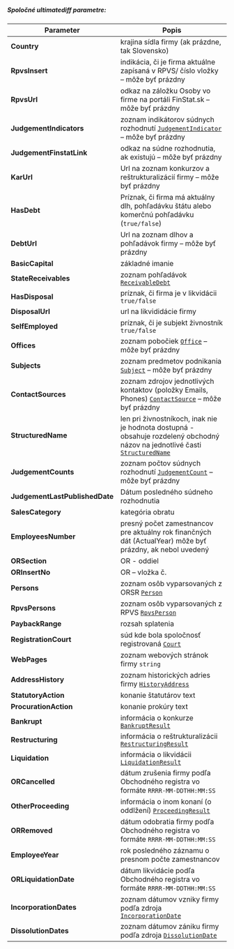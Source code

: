 ##### Spoločné ultimatediff parametre:
| Parameter | Popis |
| ----------- | ----------- |
| **Country**| krajina sídla firmy (ak prázdne, tak Slovensko) |
| **RpvsInsert** | indikácia, či je firma aktuálne zapísaná v RPVS/ číslo vložky – môže byť prázdny |
| **RpvsUrl** | odkaz na záložku Osoby vo firme na portáli FinStat.sk – môže byť prázdny |
| **JudgementIndicators** | zoznam indikátorov súdnych rozhodnutí [`JudgementIndicator`](#JudgementIndicator) – môže byť prázdny |
| **JudgementFinstatLink** | odkaz na súdne rozhodnutia, ak existujú – môže byť prázdny |
| **KarUrl** | Url na zoznam konkurzov a reštrukturalizácií firmy – môže byť prázdny |
| **HasDebt** | Príznak, či firma má aktuálny dlh, pohľadávku štátu alebo komerčnú pohľadávku (`true/false`) |
| **DebtUrl** | Url na zoznam dlhov a pohľadávok firmy – môže byť prázdny |
| **BasicCapital** | základné imanie |
| **StateReceivables** | zoznam pohľadávok [`ReceivableDebt`](#ReceivableDebt) |
| **HasDisposal** | príznak, či firma je v likvidácii `true/false` |
| **DisposalUrl** | url na likvididácie firmy |
| **SelfEmployed** | príznak, či je subjekt živnostník `true/false` |
| **Offices** | zoznam pobočiek [`Office`](#Office) – môže byť prázdny |
| **Subjects** | zoznam predmetov podnikania [`Subject`](#Subject) – môže byť prázdny |
| **ContactSources** | zoznam zdrojov jednotlivých kontaktov (položky Emails, Phones) [`ContactSource`](#ContactSource) – môže byť prázdny |
| **StructuredName** | len pri živnostníkoch, inak nie je hodnota dostupná - obsahuje rozdelený obchodný názov na jednotlivé časti [`StructuredName`](#StructuredName) |
| **JudgementCounts** | zoznam počtov súdnych rozhodnutí [`JudgementCount`](#JudgementCount) – môže byť prázdny |
| **JudgementLastPublishedDate** | Dátum posledného súdneho rozhodnutia |
| **SalesCategory** | kategória obratu |
| **EmployeesNumber** | presný počet zamestnancov pre aktuálny rok finančných dát (ActualYear) môže byť prázdny, ak nebol uvedený |
| **ORSection** | OR - oddiel |
| **ORInsertNo** | OR – vložka č. |
| **Persons** |  zoznam osôb vyparsovaných z ORSR [`Person`](#Person)|
| **RpvsPersons** | zoznam osôb vyparsovaných z RPVS [`RpvsPerson`](#RpvsPerson)|
| **PaybackRange** | rozsah splatenia |
| **RegistrationCourt** | súd kde bola spoločnosť registrovaná  [`Court`](#Court)|
| **WebPages** | zoznam webových stránok firmy `string` |
| **AddressHistory** | zoznam historických adries firmy [`HistoryAddress`](#HistoryAddress) |
| **StatutoryAction** | konanie štatutárov text |
| **ProcurationAction** | konanie prokúry text |
| **Bankrupt** | informácia o konkurze [`BankruptResult`](#BankruptResult) |
| **Restructuring** | informácia o reštrukturalizácii [`RestructuringResult`](#RestructuringResult) |
| **Liquidation** | informácia o likvidácii [`LiquidationResult`](#LiquidationResult) |
| **ORCancelled** | dátum zrušenia firmy podľa Obchodného registra vo formáte `RRRR-MM-DDTHH:MM:SS`|
| **OtherProceeding** | informácia o inom konaní (o oddlžení) [`ProceedingResult`](#ProceedingResult) |
| **ORRemoved** | dátum odobratia firmy podľa Obchodného registra vo formáte `RRRR-MM-DDTHH:MM:SS` |
| **EmployeeYear** | rok posledného záznamu o presnom počte zamestnancov |
| **ORLiquidationDate** | dátum likvidácie podľa Obchodného registra vo formáte `RRRR-MM-DDTHH:MM:SS` |
| **IncorporationDates** | zoznam dátumov vzniky firmy podľa zdroja [`IncorporationDate`](#IncorporationDate) |
| **DissolutionDates** | zoznam dátumov zániku firmy podľa zdroja [`DissolutionDate`](#DissolutionDate) ||